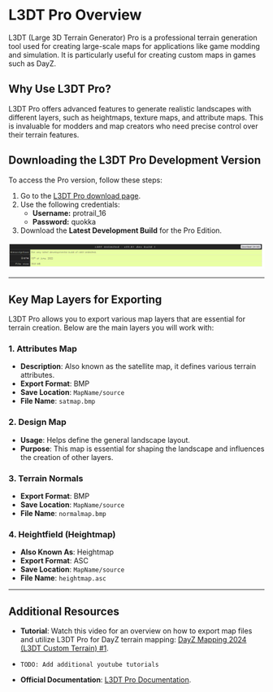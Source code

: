# L3DT Pro Overview

L3DT (Large 3D Terrain Generator) Pro is a professional terrain generation tool used for creating large-scale maps for applications like game modding and simulation. It is particularly useful for creating custom maps in games such as DayZ.

## Why Use L3DT Pro?

L3DT Pro offers advanced features to generate realistic landscapes with different layers, such as heightmaps, texture maps, and attribute maps. This is invaluable for modders and map creators who need precise control over their terrain features.

## Downloading the L3DT Pro Development Version

To access the Pro version, follow these steps:

1. Go to the [L3DT Pro download page](http://www.bundysoft.com/L3DT/downloads/professional/).
2. Use the following credentials:
   - **Username:** protrail_16
   - **Password:** quokka
3. Download the **Latest Development Build** for the Pro Edition.

![L3DT Pro Download](images/l3dt_pro_download.png)

---

## Key Map Layers for Exporting

L3DT Pro allows you to export various map layers that are essential for terrain creation. Below are the main layers you will work with:

### 1. Attributes Map

- **Description**: Also known as the satellite map, it defines various terrain attributes.
- **Export Format**: BMP
- **Save Location**: `MapName/source`
- **File Name**: `satmap.bmp`

### 2. Design Map

- **Usage**: Helps define the general landscape layout.
- **Purpose**: This map is essential for shaping the landscape and influences the creation of other layers.

### 3. Terrain Normals

- **Export Format**: BMP
- **Save Location**: `MapName/source`
- **File Name**: `normalmap.bmp`

### 4. Heightfield (Heightmap)

- **Also Known As**: Heightmap
- **Export Format**: ASC
- **Save Location**: `MapName/source`
- **File Name**: `heightmap.asc`

---

## Additional Resources

- **Tutorial**: Watch this video for an overview on how to export map files and utilize L3DT Pro for DayZ terrain mapping: [DayZ Mapping 2024 (L3DT Custom Terrain) #1](https://www.youtube.com/watch?v=3vFBKq8B2Y8&t=234s).
- `TODO: Add additional youtube tutorials`
  
- **Official Documentation**: [L3DT Pro Documentation](http://www.bundysoft.com/L3DT/docs/).
